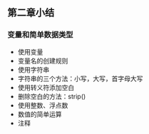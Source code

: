 ## 第二章小结
### 变量和简单数据类型
- 使用变量
- 变量名的创建规则
- 使用字符串
- 字符串的三个方法：小写，大写，首字母大写
- 使用转义符添加空白
- 删除空白的方法：strip()
- 使用整数、浮点数
- 数值的简单运算
- 注释